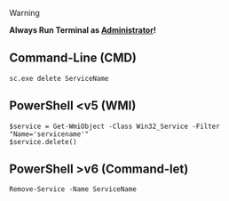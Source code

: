> [!WARNING]
> **Always Run Terminal as <ins>Administrator</ins>!**
 
## Command-Line (CMD)

```
sc.exe delete ServiceName 
```

## PowerShell <v5 (WMI) 

```
$service = Get-WmiObject -Class Win32_Service -Filter "Name='servicename'" 
$service.delete() 
```

## PowerShell >v6 (Command-let)

```
Remove-Service -Name ServiceName 
```
 


 
